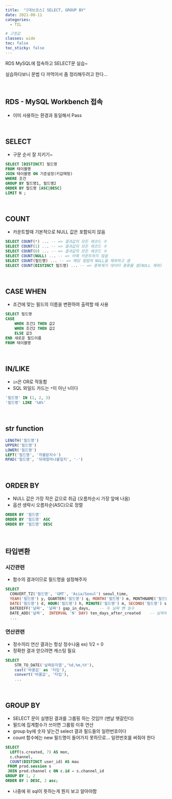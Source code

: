 ```yaml
---
title:  "[데브코스] SELECT, GROUP BY"
date: 2021-08-11
categories: 
  - TIL

# 고정값
classes: wide
toc: false
toc_sticky: false
---
```


RDS MySQL에 접속하고 SELECT문 실습~

실습하다보니 문법 다 까먹어서 좀 정리해두려고 한다...

<br>

## RDS - MySQL Workbench 접속

- 이미 사용하는 환경과 동일해서 Pass

<br>


## SELECT

- 구문 순서 잘 지키기~

```sql
SELECT [DISTINCT] 필드명
FROM 테이블명
JOIN 테이블명 ON 기준설정(키값매핑)
WHERE 조건
GROUP BY 필드명1, 필드명2
ORDER BY 필드명 [ASC|DESC]
LIMIT N ;
```

<br>

## COUNT

- 카운트할때 기본적으로 NULL 값은 포함되지 않음

```sql
SELECT COUNT(*) ... -- => 결과값의 모든 레코드 수
SELECT COUNT(1) ... -- => 결과값의 모든 레코드 수
SELECT COUNT(0) ... -- => 결과값의 모든 레코드 수
SELECT COUNT(NULL) ... -- => 아예 카운트하지 않음
SELECT COUNT(필드명) ... -- => 해당 컬럼의 NULL을 제외하고 셈
SELECT COUNT(DISTINCT 필드명) ... -- => 중복제거 데이터 종류를 셈(NULL 제외)
```

<br>

## CASE WHEN

- 조건에 맞는 필드의 이름을 변환하여 출력할 때 사용

```sql
SELECT 필드명
CASE 
    WHEN 조건1 THEN 값2
    WHEN 조건2 THEN 값2
    ELSE 값3
END 새로운 필드이름
FROM 테이블명
```

<br>

## IN/LIKE

- `in`은 OR로 작동함
- SQL 와일드 카드는 `*`이 아닌 `%`이다

```sql
'필드명' IN (1, 2, 3)
'필드명' LIKE '%A%' 
```

<br>

## str function

```sql
LENGTH('필드명')     
UPPER('필드명')
LOWER('필드명')
LEFT('필드명', '자를문자수')
RPAD('필드명', '뒤에얼마나붙일지', '-')
```

<br>

## ORDER BY

- NULL 값은 가장 작은 값으로 취급 (오름차순시 가장 앞에 나옴)
- 옵션 생략시 오름차순(ASC)으로 정렬

```sql
ORDER BY '필드명'
ORDER BY '필드명' ASC
ORDER BY '필드명' DESC
```

<br>

## 타입변환

### 시간관련

- 함수의 결과이므로 필드명을 설정해주자

```sql
SELECT
  CONVERT_TZ('필드명', 'GMT', 'Asia/Seoul') seoul_time,
  YEAR('필드명') y, QUARTER('필드명') q, MONTH('필드명') m, MONTHNAME('필드명') mnn, 
  DATE('필드명') d, HOUR('필드명') h, MINUTE('필드명') m, SECOND('필드명') s,
  DATEDIFF('날짜', '날짜') gap_in_days,    -- 두 날짜 뺀 일수
  DATE_ADD('날짜',  INTERVAL 'N' DAY) ten_days_after_created    -- 날짜에 입력값 더한 일수
  ...
```

### 연산관련

- 정수끼리 연산 결과는 항상 정수나옴 ex) 1/2 = 0
- 정확한 결과 얻으려면 캐스팅 필요

```sql
SELECT
    STR_TO_DATE('날짜문자열','%d,%m,%Y'),
    cast('바꿀값' as '타입'),
    convert('바꿀값', '타입'),
    ...
```

<br>

## GROUP BY

- SELECT 문이 실행된 결과를 그룹핑 하는 것임!!! (맨날 헷갈린다)
- 필드에 집계함수가 쓰이면 그룹핑 이후 연산
- group by에 숫자 넣는건 select 결과 필드들의 일련번호이다
- count 함수에는 new 필드명이 들어가지 못하므로... 일련번호를 써줘야 한다

```sql
SELECT 
  LEFT(s.created, 7) AS mon,
  c.channel,
  COUNT(DISTINCT user_id) AS mau
 FROM prod.session s
 JOIN prod.channel c ON c.id = s.channel_id
GROUP BY 1, 2      
ORDER BY 1 DESC, 2 asc;
```

- 나중에 위 sql이 뜻하는게 뭔지 보고 알아야함 

<br>






